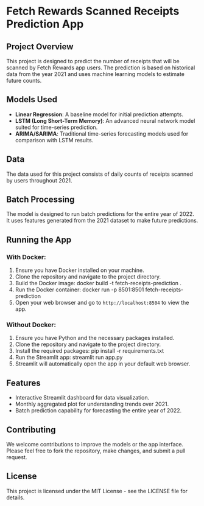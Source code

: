# Fetch Rewards Scanned Receipts Prediction App

## Project Overview

This project is designed to predict the number of receipts that will be scanned by Fetch Rewards app users. The prediction is based on historical data from the year 2021 and uses machine learning models to estimate future counts.

## Models Used

- **Linear Regression**: A baseline model for initial prediction attempts.
- **LSTM (Long Short-Term Memory)**: An advanced neural network model suited for time-series prediction.
- **ARIMA/SARIMA**: Traditional time-series forecasting models used for comparison with LSTM results.

## Data

The data used for this project consists of daily counts of receipts scanned by users throughout 2021.

## Batch Processing

The model is designed to run batch predictions for the entire year of 2022. It uses features generated from the 2021 dataset to make future predictions.

## Running the App

### With Docker:

1. Ensure you have Docker installed on your machine.
2. Clone the repository and navigate to the project directory.
3. Build the Docker image: docker build -t fetch-receipts-prediction .
4. Run the Docker container: docker run -p 8501:8501 fetch-receipts-prediction
5. Open your web browser and go to `http://localhost:8504` to view the app.

### Without Docker:

1. Ensure you have Python and the necessary packages installed.
2. Clone the repository and navigate to the project directory.
3. Install the required packages: pip install -r requirements.txt
4. Run the Streamlit app: streamlit run app.py
5. Streamlit will automatically open the app in your default web browser.

## Features

- Interactive Streamlit dashboard for data visualization.
- Monthly aggregated plot for understanding trends over 2021.
- Batch prediction capability for forecasting the entire year of 2022.

## Contributing

We welcome contributions to improve the models or the app interface. Please feel free to fork the repository, make changes, and submit a pull request.

## License

This project is licensed under the MIT License - see the LICENSE file for details.

